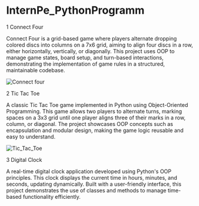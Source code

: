 # InternPe_PythonProgramm
1 Connect Four 

Connect Four is a grid-based game where players alternate dropping colored discs into columns on a 7x6 grid, aiming to align four discs in a row, either horizontally, vertically, or diagonally. This project uses OOP to manage game states, board setup, and turn-based interactions, demonstrating the implementation of game rules in a structured, maintainable codebase.

![Connect four](https://github.com/user-attachments/assets/08483d7b-8d13-482c-b064-3f87f29cc683)






2 Tic Tac Toe 

A classic Tic Tac Toe game implemented in Python using Object-Oriented Programming. This game allows two players to alternate turns, marking spaces on a 3x3 grid until one player aligns three of their marks in a row, column, or diagonal. The project showcases OOP concepts such as encapsulation and modular design, making the game logic reusable and easy to understand.

![Tic_Tac_Toe](https://github.com/user-attachments/assets/5080d74f-d549-40b3-a743-e421f9fbf997)




3 Digital Clock












A real-time digital clock application developed using Python's OOP principles. This clock displays the current time in hours, minutes, and seconds, updating dynamically. Built with a user-friendly interface, this project demonstrates the use of classes and methods to manage time-based functionality efficiently.
